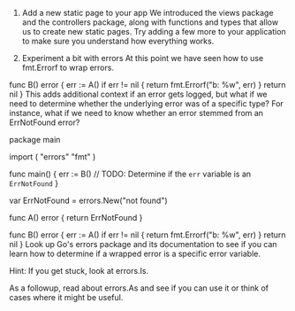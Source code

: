 1. Add a new static page to your app
We introduced the views package and the controllers package, along with functions and types that allow us to create new static pages. Try adding a few more to your application to make sure you understand how everything works.

2. Experiment a bit with errors
At this point we have seen how to use fmt.Errorf to wrap errors.

func B() error {
	err := A()
  if err != nil {
  	return fmt.Errorf("b: %w", err)
  }
  return nil
}
This adds additional context if an error gets logged, but what if we need to determine whether the underlying error was of a specific type? For instance, what if we need to know whether an error stemmed from an ErrNotFound error?

package main

import (
	"errors"
	"fmt"
)

func main() {
	err := B()
  // TODO: Determine if the `err` variable is an `ErrNotFound`
}

var ErrNotFound = errors.New("not found")

func A() error {
	return ErrNotFound
}

func B() error {
	err := A()
  if err != nil {
  	return fmt.Errorf("b: %w", err)
  }
  return nil
}
Look up Go's errors package and its documentation to see if you can learn how to determine if a wrapped error is a specific error variable.

Hint: If you get stuck, look at errors.Is.

As a followup, read about errors.As and see if you can use it or think of cases where it might be useful.